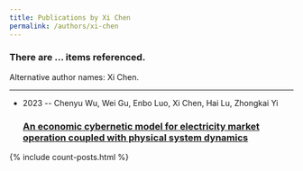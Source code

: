 ```yaml
---
title: Publications by Xi Chen
permalink: /authors/xi-chen
---
```


<h3 id="number-posts">There are ... items referenced.</h3>
<p id='info-authors'>Alternative author names: Xi Chen.</p>
<hr />
<ul class="post-list">
<li><span class='post-meta'>2023 -- Chenyu Wu, Wei Gu, Enbo Luo, Xi Chen, Hai Lu, Zhongkai Yi</span><h3><a class='post-link' href="{{ site.baseurl }}/an-economic-cybernetic-model-for-electricity-market-operation-coupled-with-physical-system-dynamics">An economic cybernetic model for electricity market operation coupled with physical system dynamics</a></h3></li>

</ul>
{% include count-posts.html %}
